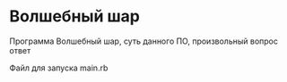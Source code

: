 # Волшебный шар 

Программа Волшебный шар, суть данного ПО, произвольный вопрос ответ

Файл для запуска main.rb 
